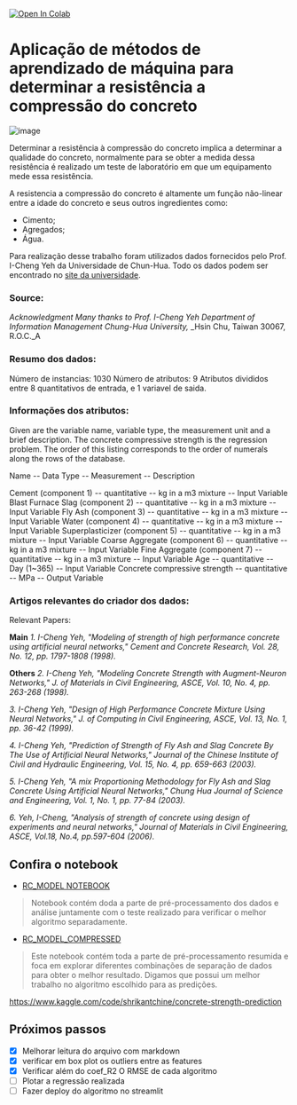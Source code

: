 [![Open In Colab](https://colab.research.google.com/assets/colab-badge.svg)](https://colab.research.google.com/github/solenya1/CCS_PREDICTION/blob/main/RC_MODEL.ipynb)

# Aplicação de métodos de aprendizado de máquina para determinar a resistência a compressão do concreto


![image](https://antonygibbondesigns.com/wp-content/uploads/2019/12/04.jpg)

Determinar a resistência à compressão do concreto implica a determinar a qualidade do concreto, normalmente para se obter a medida dessa resistência é realizado um teste de laboratório em que um equipamento mede essa resistência.

A resistencia a compressão do concreto é altamente um função não-linear entre a idade do concreto e seus outros ingredientes como:

* Cimento;
* Agregados;
* Água.

Para realização desse trabalho foram utilizados dados fornecidos pelo Prof. I-Cheng Yeh da Universidade de Chun-Hua. 
Todo os dados podem ser encontrado no [site da universidade](https://archive.ics.uci.edu/ml/datasets/concrete+compressive+strength).


### Source:
_Acknowledgment_
_Many thanks to Prof. I-Cheng Yeh_
_Department of Information Management_
_Chung-Hua University,_
_Hsin Chu, Taiwan 30067, R.O.C._A

### Resumo dos dados:
Número de instancias: 1030
Número de atributos: 9
Atributos divididos entre 8 quantitativos de entrada, e 1 variavel de saida.

### Informações dos atributos:

Given are the variable name, variable type, the measurement unit and a brief description. The concrete compressive strength is the regression problem. The order of this listing corresponds to the order of numerals along the rows of the database.

Name -- Data Type -- Measurement -- Description

Cement (component 1) -- quantitative -- kg in a m3 mixture -- Input Variable
Blast Furnace Slag (component 2) -- quantitative -- kg in a m3 mixture -- Input Variable
Fly Ash (component 3) -- quantitative -- kg in a m3 mixture -- Input Variable
Water (component 4) -- quantitative -- kg in a m3 mixture -- Input Variable
Superplasticizer (component 5) -- quantitative -- kg in a m3 mixture -- Input Variable
Coarse Aggregate (component 6) -- quantitative -- kg in a m3 mixture -- Input Variable
Fine Aggregate (component 7) -- quantitative -- kg in a m3 mixture -- Input Variable
Age -- quantitative -- Day (1~365) -- Input Variable
Concrete compressive strength -- quantitative -- MPa -- Output Variable

### Artigos relevantes do criador dos dados:

Relevant Papers:

**Main**
_1. I-Cheng Yeh, "Modeling of strength of high performance concrete using artificial neural networks," Cement and Concrete Research, Vol. 28, No. 12, pp. 1797-1808 (1998)._

**Others**
_2. I-Cheng Yeh, "Modeling Concrete Strength with Augment-Neuron Networks," J. of Materials in Civil Engineering, ASCE, Vol. 10, No. 4, pp. 263-268 (1998)._

_3. I-Cheng Yeh, "Design of High Performance Concrete Mixture Using Neural Networks," J. of Computing in Civil Engineering, ASCE, Vol. 13, No. 1, pp. 36-42 (1999)._

_4. I-Cheng Yeh, "Prediction of Strength of Fly Ash and Slag Concrete By The Use of Artificial Neural Networks," Journal of the Chinese Institute of Civil and Hydraulic Engineering, Vol. 15, No. 4, pp. 659-663 (2003)._

_5. I-Cheng Yeh, "A mix Proportioning Methodology for Fly Ash and Slag Concrete Using Artificial Neural Networks," Chung Hua Journal of Science and Engineering, Vol. 1, No. 1, pp. 77-84 (2003)._

_6. Yeh, I-Cheng, "Analysis of strength of concrete using design of experiments and neural networks," Journal of Materials in Civil Engineering, ASCE, Vol.18, No.4, pp.597-604 (2006)._


## Confira o notebook

* [RC_MODEL NOTEBOOK](https://github.com/solenya1/CCS_PREDICTION/blob/main/RC_MODEL.ipynb) 
>Notebook contém doda a parte de pré-processamento dos dados e análise juntamente com o teste realizado para verificar o melhor algoritmo separadamente.

* [RC_MODEL_COMPRESSED](https://github.com/solenya1/CCS_PREDICTION/blob/main/RC_MODEL_COMPRESSED.ipynb) 
> Este notebook contém toda a parte de pré-processamento resumida e foca em explorar diferentes combinações de separação de dados para obter o melhor resultado. Digamos que possui um melhor trabalho no algoritmo escolhido para as predições.

https://www.kaggle.com/code/shrikantchine/concrete-strength-prediction

 ## Próximos passos

- [x] Melhorar leitura do arquivo com markdown
- [x] verificar em box plot os outliers entre as features
- [x] Verificar além do coef_R2 O RMSE de cada algoritmo
- [ ] Plotar a regressão realizada
- [ ] Fazer deploy do algoritmo no streamlit
